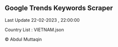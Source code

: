 

## Google Trends Keywords Scraper 
 
Last Update 22-02-2023 , 22:00:00

Country List :
VIETNAM.json



© Abdul Muttaqin 
